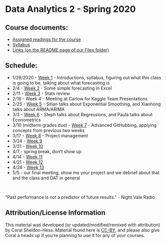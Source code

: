 # Data Analytics 2 - Spring 2020

## Course documents:
* [Assigned readings for the course](readings.md)
* [Syllabus](./files/course_outline_DAT-202_20sp.pdf) 
* [Links (on the README page of our Files folder)](./files)

## Schedule:
* 1/28/2020 - [Week 1](./week01) - Introductions, syllabus, figuring out what this class is going to be, talking about what forecasting is
* 2/4 - [Week 2](./week02) - Some simple forecasting in Excel
* 2/11 - [Week 3](./week03) - Stats review
* 2/18 - Week 4 - Meeting at Carlow for Kaggle Team Presentations
* 2/25 - [Week 5](./week05) - Sitian talks about Exponential Smoothing, and Xiaohong talks about ARMA/ARIMA
* 3/3 - [Week 6](./week06) - Steph talks about Regressions, and Paula talks about Econometrics
* 3/10 (midterm grades due) - [Week 7](./week07) - Advanced GitHubbing, applying concepts from previous two weeks
* 3/17 - [Week 8](./week08) - Project management
* 3/24 - [Week 9](./week09)
* 3/31 - [Week 10](./week10)
* 4/7 - spring break, don't show up
* 4/14 - [Week 11](./week11) 
* 4/21 - [Week 12](./week12)
* 4/28 - [Week 13](./week13)
* 5/5 - our final meeting, show me your project and we debrief about that and the class and DAT in general 

&nbsp;

"Past performance is not a predictor of future results." - Night Vale Radio

## Attribution/License Information

This material was developed (or updated/modified/remixed with attribution) by Coral Sheldon-Hess. Material found here is [CC-BY](https://creativecommons.org/licenses/by/3.0/us/), and please also give Coral a heads up if you're planning to use it for any of your courses.